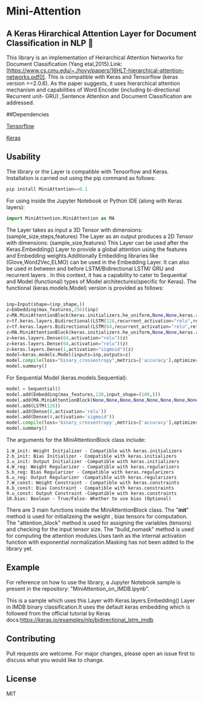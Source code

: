 # Mini-Attention

## A Keras Hirarchical Attention Layer for Document Classification in NLP :robot:

This library is an implementation of Heirarchical Attention Networks for Document Classification (Yang etal,2015).Link:[https://www.cs.cmu.edu/~./hovy/papers/16HLT-hierarchical-attention-networks.pdf0]. This is compatible with Keras and Tensorflow (keras version >=2.0.6). As the paper suggests, it uses hierarchical attention mechanism and capabilities of Word Encoder (including bi-directional Recurrent unit- GRU) ,Sentence Attention and Document Classification are addressed.

##Dependencies

<a href="https://www.tensorflow.org/">Tensorflow</a>


<a href="https://keras.io/">Keras</a>


## Usability

The library or the Layer is compatible with Tensorflow and Keras. Installation is carried out using the pip command as follows:

```python
pip install MiniAttention==0.1
```

For using inside the Jupyter Notebook or Python IDE (along with Keras layers):

```python
import MiniAttention.MiniAttention as MA
```

The Layer takes as input a 3D Tensor with dimensions: (sample_size,steps,features)
The Layer as an output produces a 2D Tensor with dimensions: (sample_size,features)
This Layer can be used after the Keras.Embedding() Layer to provide a global attention using the features and Embedding weights.Additionally Embedding libraries like (Glove,Word2Vec,ELMO) can be used in the Embedding Layer. It can also be used in between and before LSTM/Bidirectional LSTM/ GRU and recurrent layers . In this context, it has a capability to cater to Sequential and Model (functional) types of Model architectures(specific for Keras). The functional (keras.models.Model) version is provided as follows:

```python

inp=Input(shape=(inp_shape,))
z=Embedding(max_features,256)(inp)
z=MA.MiniAttentionBlock(keras.initializers.he_uniform,None,None,keras.regularizers.L2(l2=0.02),None,None,None,None,None)(z)
z=tf.keras.layers.Bidirectional(LSTM(128,recurrent_activation="relu",return_sequences=True))(z)
z=tf.keras.layers.Bidirectional(LSTM(64,recurrent_activation="relu",return_sequences=True))(z)
z=MA.MiniAttentionBlock(keras.initializers.he_uniform,None,None,keras.regularizers.L2(l2=0.02),None,None,None,None,None)(z)
z=keras.layers.Dense(64,activation="relu")(z)
z=keras.layers.Dense(64,activation="relu")(z)
z=keras.layers.Dense(1,activation="sigmoid")(z)
model=keras.models.Model(inputs=inp,outputs=z)
model.compile(loss="binary_crossentropy",metrics=['accuracy'],optimizer=keras.optimizers.Adagrad(learning_rate=1e-3))
model.summary()
```

For Sequential Model (keras.models.Sequential):

```python
model = Sequential()
model.add(Embedding(max_features,128,input_shape=(100,)))
model.add(MA.MiniAttentionBlock(None,None,None,None,None,None,None,None,None))
model.add(LSTM(128))
model.add(Dense(8,activation='relu'))
model.add(Dense(4,activation='sigmoid'))
model.compile(loss='binary_crossentropy',metrics=['accuracy'],optimizer='Adagrad')
model.summary()
```

The arguments for the MiniAttentionBlock class include:

```
1.W_init: Weight Initializer - Compatible with keras.initializers
2.b_init: Bias Initializer - Compatible with keras.initializers
3.u_init: Output Initializer -Compatible with keras.initializers
4.W_reg: Weight Regularizer - Compatible with keras.regularizers
5.b_reg: Bias Regularizer - Compatible with keras.regularizers
6.u_reg: Output Regularizer -Compatible with keras.regularizers
7.W_const: Weight Constraint - Compatible with keras.constraints
8.b_const: Bias Constraint - Compatible with keras.constraints
9.u_const: Output Constraint -Compatible with keras.constraints
10.bias: Boolean - True/False- Whether to use bias (Optional)
```

There are 3 main functions inside the MiniAttentionBlock class. The "**init**" method is used for initializeing the weight , bias tensors for computation. The "attention_block" method is used for assigning the variables (tensors) and checking for the input tensor size. The "build_nomask" method is used for computing the attention modules.Uses tanh as the internal activation function with exponential normalization.Masking has not been added to the library yet.

## Example

For reference on how to use the library, a Jupyter Notebook sample is present in the repository: "MiniAttention_on_IMDB.ipynb".

This is a sample which uses this Layer with Keras.layers.Embedding() Layer in IMDB binary classification.It uses the default keras embedding which is followed from the official tutorial by Keras docs:https://keras.io/examples/nlp/bidirectional_lstm_imdb

## Contributing

Pull requests are welcome. For major changes, please open an issue first to discuss what you would like to change.

## License

MIT
